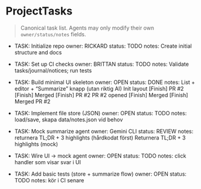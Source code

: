# ProjectTasks

> Canonical task list. Agents may only modify their own `owner/status/notes` fields.

- TASK: Initialize repo
  owner: RICKARD
  status: TODO
  notes: Create initial structure and docs

- TASK: Set up CI checks
  owner: BRITTAN
  status: TODO
  notes: Validate tasks/journal/notices; run tests

- TASK: Build minimal UI skeleton
  owner: OPEN
  status: DONE
  notes: List + editor + “Summarize” knapp (utan riktig AI)
Init layout
[Finish] PR #2
[Finish] Merged
[Finish] PR #2
PR #2 opened
[Finish] Merged
[Finish] Merged PR #2

- TASK: Implement file store (JSON)
  owner: OPEN
  status: TODO
  notes: load/save, skapa data/notes.json vid behov

- TASK: Mock summarize agent
  owner: Gemini CLI
  status: REVIEW
  notes: returnera TL;DR + 3 highlights (hårdkodat först)
Returnera TL;DR + 3 highlights (mock)

- TASK: Wire UI → mock agent
  owner: OPEN
  status: TODO
  notes: click handler som visar svar i UI

- TASK: Add basic tests (store + summarize flow)
  owner: OPEN
  status: TODO
  notes: kör i CI senare
